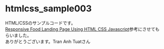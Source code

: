 # htmlcss_sample003
HTML/CSSのサンプルコードです。<br/>
[Responsive Food Landing Page Using HTML CSS Javascript](https://github.com/trananhtuat/responsive-animate-food-landing-page.git)参考にさせてもらいました。<br/>
ありがとうございます。Tran Anh Tuatさん
